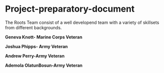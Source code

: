 # Project-preparatory-document

The Roots Team consist of a well developend team with a variety of skillsets from different backgrounds. 

**Geneva Knott- Marine Corps Veteran**

**Joshua Phipps- Army Veteran**

**Andrew Perry-Army Veteran**

**Ademola OlatunBosun-Army Veteran**
